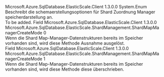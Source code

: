 <Type Name="ShardMapManagerCreateMode" FullName="Microsoft.Azure.SqlDatabase.ElasticScale.ShardManagement.ShardMapManagerCreateMode">
  <TypeSignature Language="C#" Value="public enum ShardMapManagerCreateMode" />
  <TypeSignature Language="ILAsm" Value=".class public auto ansi sealed ShardMapManagerCreateMode extends System.Enum" />
  <TypeSignature Language="DocId" Value="T:Microsoft.Azure.SqlDatabase.ElasticScale.ShardManagement.ShardMapManagerCreateMode" />
  <TypeSignature Language="VB.NET" Value="Public Enum ShardMapManagerCreateMode" />
  <TypeSignature Language="F#" Value="type ShardMapManagerCreateMode = " />
  <AssemblyInfo>
    <AssemblyName>Microsoft.Azure.SqlDatabase.ElasticScale.Client</AssemblyName>
    <AssemblyVersion>1.3.0.0</AssemblyVersion>
  </AssemblyInfo>
  <Base>
    <BaseTypeName>System.Enum</BaseTypeName>
  </Base>
  <Docs>
    <summary>
            Beschreibt die schemaerstellungsoptionen für Shard Zuordnung Manager speicherdarstellung an.
            </summary>
    <remarks>To be added.</remarks>
  </Docs>
  <Members>
    <Member MemberName="KeepExisting">
      <MemberSignature Language="C#" Value="KeepExisting" />
      <MemberSignature Language="ILAsm" Value=".field public static literal valuetype Microsoft.Azure.SqlDatabase.ElasticScale.ShardManagement.ShardMapManagerCreateMode KeepExisting = int32(0)" />
      <MemberSignature Language="DocId" Value="F:Microsoft.Azure.SqlDatabase.ElasticScale.ShardManagement.ShardMapManagerCreateMode.KeepExisting" />
      <MemberSignature Language="VB.NET" Value="KeepExisting" />
      <MemberSignature Language="F#" Value="KeepExisting = 0" Usage="Microsoft.Azure.SqlDatabase.ElasticScale.ShardManagement.ShardMapManagerCreateMode.KeepExisting" />
      <MemberType>Field</MemberType>
      <AssemblyInfo>
        <AssemblyName>Microsoft.Azure.SqlDatabase.ElasticScale.Client</AssemblyName>
        <AssemblyVersion>1.3.0.0</AssemblyVersion>
      </AssemblyInfo>
      <ReturnValue>
        <ReturnType>Microsoft.Azure.SqlDatabase.ElasticScale.ShardManagement.ShardMapManagerCreateMode</ReturnType>
      </ReturnValue>
      <MemberValue>0</MemberValue>
      <Docs>
        <summary>
            Wenn die Shard Map-Manager-Datenstrukturen bereits im Speicher vorhanden sind, wird diese Methode Ausnahme ausgelöst.
            </summary>
      </Docs>
    </Member>
    <Member MemberName="ReplaceExisting">
      <MemberSignature Language="C#" Value="ReplaceExisting" />
      <MemberSignature Language="ILAsm" Value=".field public static literal valuetype Microsoft.Azure.SqlDatabase.ElasticScale.ShardManagement.ShardMapManagerCreateMode ReplaceExisting = int32(1)" />
      <MemberSignature Language="DocId" Value="F:Microsoft.Azure.SqlDatabase.ElasticScale.ShardManagement.ShardMapManagerCreateMode.ReplaceExisting" />
      <MemberSignature Language="VB.NET" Value="ReplaceExisting" />
      <MemberSignature Language="F#" Value="ReplaceExisting = 1" Usage="Microsoft.Azure.SqlDatabase.ElasticScale.ShardManagement.ShardMapManagerCreateMode.ReplaceExisting" />
      <MemberType>Field</MemberType>
      <AssemblyInfo>
        <AssemblyName>Microsoft.Azure.SqlDatabase.ElasticScale.Client</AssemblyName>
        <AssemblyVersion>1.3.0.0</AssemblyVersion>
      </AssemblyInfo>
      <ReturnValue>
        <ReturnType>Microsoft.Azure.SqlDatabase.ElasticScale.ShardManagement.ShardMapManagerCreateMode</ReturnType>
      </ReturnValue>
      <MemberValue>1</MemberValue>
      <Docs>
        <summary>
            Wenn die Shard Map-Manager-Datenstrukturen bereits im Speicher vorhanden sind, wird diese Methode diese überschrieben.
            </summary>
      </Docs>
    </Member>
  </Members>
</Type>